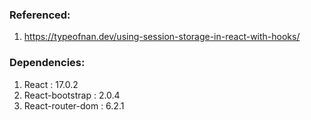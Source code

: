 ###  Referenced:
1.  https://typeofnan.dev/using-session-storage-in-react-with-hooks/


###  Dependencies:
1.  React : 17.0.2
2.  React-bootstrap : 2.0.4
3.  React-router-dom : 6.2.1
